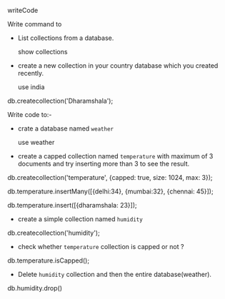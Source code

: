writeCode

Write command to

- List collections from a database.

  show collections

- create a new collection in your country database which you created recently.

  use india

db.createcollection('Dharamshala');

Write code to:-

- crate a database named `weather`

    use weather

- create a capped collection named `temperature` with maximum of 3 documents and try inserting more than 3 to see the result.


db.createcollection('temperature', {capped: true, size: 1024, max: 3});

  db.temperature.insertMany([{delhi:34}, {mumbai:32}, {chennai: 45}]);

  db.temperature.insert([{dharamshala: 23}]);



- create a simple collection named `humidity`

 db.createcollection('humidity');


- check whether `temperature` collection is capped or not ?

 db.temperature.isCapped();

- Delete `humidity` collection and then the entire database(weather).

 db.humidity.drop()
